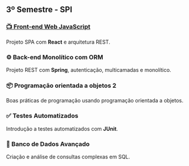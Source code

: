 ## 3º Semestre - SPI

### [📺 Front-end Web JavaScript ](https://joao-vitorg.github.io/sistemas-para-internet/3-semestre/front-end)

Projeto SPA com **React** e arquitetura REST.

### ⚙️ Back-end Monolítico com ORM

Projeto REST com **Spring**, autenticação, multicamadas e monolítico.

### 📦 Programação orientada a objetos 2

Boas práticas de programação usando programação orientada a objetos.

### ✅ Testes Automatizados

Introdução a testes automatizados com **JUnit**.

### 🎲 Banco de Dados Avançado

Criação e análise de consultas complexas em SQL.
